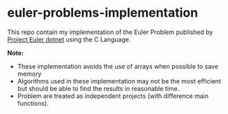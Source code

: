 # euler-problems-implementation

This repo contain my implementation of the Euler Problem published by [Project Euler dotnet](https://projecteuler.net/archives) using the C Language.

**Note:**
* These implementation avoids the use of arrays when possible to save memory
* Algorithms used in these implementation may not be the most efficient but should be able to find the results in reasonable time.
* Problem are treated as independent projects (with difference main functions).
  

